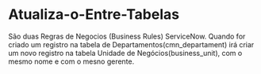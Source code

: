 # Atualiza-o-Entre-Tabelas
São duas Regras de Negocios (Business Rules) ServiceNow. Quando for criado um registro na tabela de Departamentos(cmn_departament) irá criar um novo registro na tabela Unidade de Negócios(business_unit), com o mesmo nome e com o mesno gerente.
